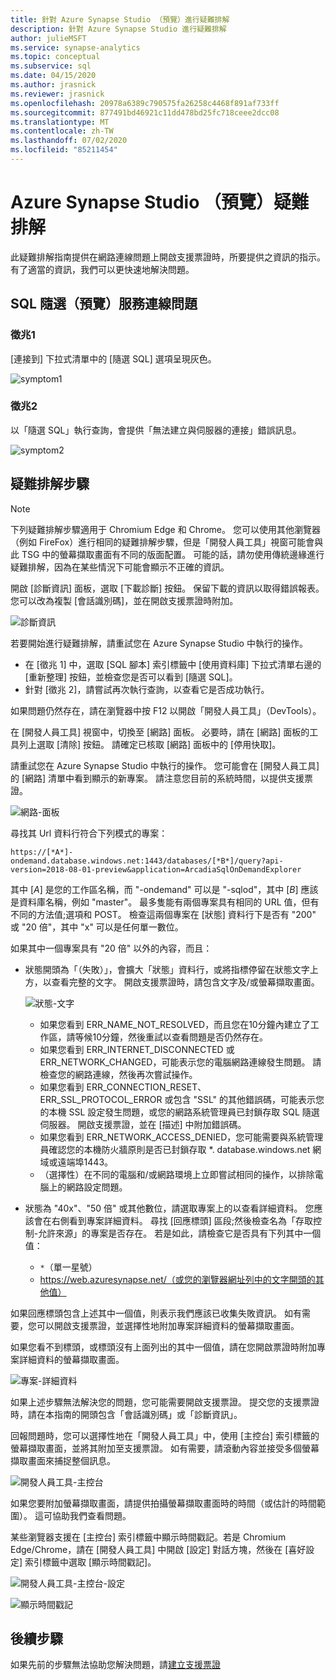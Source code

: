 ```yaml
---
title: 針對 Azure Synapse Studio （預覽）進行疑難排解
description: 針對 Azure Synapse Studio 進行疑難排解
author: julieMSFT
ms.service: synapse-analytics
ms.topic: conceptual
ms.subservice: sql
ms.date: 04/15/2020
ms.author: jrasnick
ms.reviewer: jrasnick
ms.openlocfilehash: 20978a6389c790575fa26258c4468f891af733ff
ms.sourcegitcommit: 877491bd46921c11dd478bd25fc718ceee2dcc08
ms.translationtype: MT
ms.contentlocale: zh-TW
ms.lasthandoff: 07/02/2020
ms.locfileid: "85211454"
---
```

# <a name="azure-synapse-studio-preview-troubleshooting"></a>Azure Synapse Studio （預覽）疑難排解

此疑難排解指南提供在網路連線問題上開啟支援票證時，所要提供之資訊的指示。 有了適當的資訊，我們可以更快速地解決問題。

## <a name="sql-on-demand-preview-service-connectivity-issue"></a>SQL 隨選（預覽）服務連線問題

### <a name="symptom-1"></a>徵兆1

[連接到] 下拉式清單中的 [隨選 SQL] 選項呈現灰色。

![symptom1](media/troubleshooting-synapse-studio/symptom1v2.png)

### <a name="symptom-2"></a>徵兆2

以「隨選 SQL」執行查詢，會提供「無法建立與伺服器的連接」錯誤訊息。

![symptom2](media/troubleshooting-synapse-studio/symptom2.png)

## <a name="troubleshooting-steps"></a>疑難排解步驟

> [!NOTE] 
>    下列疑難排解步驟適用于 Chromium Edge 和 Chrome。 您可以使用其他瀏覽器（例如 FireFox）進行相同的疑難排解步驟，但是「開發人員工具」視窗可能會與此 TSG 中的螢幕擷取畫面有不同的版面配置。 可能的話，請勿使用傳統邊緣進行疑難排解，因為在某些情況下可能會顯示不正確的資訊。

開啟 [診斷資訊] 面板，選取 [下載診斷] 按鈕。 保留下載的資訊以取得錯誤報表。 您可以改為複製 [會話識別碼]，並在開啟支援票證時附加。

![診斷資訊](media/troubleshooting-synapse-studio/diagnostic-info-download.png)

若要開始進行疑難排解，請重試您在 Azure Synapse Studio 中執行的操作。

- 在 [徵兆 1] 中，選取 [SQL 腳本] 索引標籤中 [使用資料庫] 下拉式清單右邊的 [重新整理] 按鈕，並檢查您是否可以看到 [隨選 SQL]。
- 針對 [徵兆 2]，請嘗試再次執行查詢，以查看它是否成功執行。

如果問題仍然存在，請在瀏覽器中按 F12 以開啟「開發人員工具」（DevTools）。

在 [開發人員工具] 視窗中，切換至 [網路] 面板。 必要時，請在 [網路] 面板的工具列上選取 [清除] 按鈕。
請確定已核取 [網路] 面板中的 [停用快取]。

請重試您在 Azure Synapse Studio 中執行的操作。 您可能會在 [開發人員工具] 的 [網路] 清單中看到顯示的新專案。 請注意您目前的系統時間，以提供支援票證。

![網路-面板](media/troubleshooting-synapse-studio/network-panel.png)

尋找其 Url 資料行符合下列模式的專案：

`https://[*A*]-ondemand.database.windows.net:1443/databases/[*B*]/query?api-version=2018-08-01-preview&application=ArcadiaSqlOnDemandExplorer`

其中 [*A*] 是您的工作區名稱，而 "-ondemand" 可以是 "-sqlod"，其中 [*B*] 應該是資料庫名稱，例如 "master"。 最多隻能有兩個專案具有相同的 URL 值，但有不同的方法值;選項和 POST。 檢查這兩個專案在 [狀態] 資料行下是否有 "200" 或 "20 倍"，其中 "x" 可以是任何單一數位。

如果其中一個專案具有 "20 倍" 以外的內容，而且：

- 狀態開頭為「（失敗）」，會擴大「狀態」資料行，或將指標停留在狀態文字上方，以查看完整的文字。 開啟支援票證時，請包含文字及/或螢幕擷取畫面。

    ![狀態-文字](media/troubleshooting-synapse-studio/status-text.png)

    - 如果您看到 ERR_NAME_NOT_RESOLVED，而且您在10分鐘內建立了工作區，請等候10分鐘，然後重試以查看問題是否仍然存在。
    - 如果您看到 ERR_INTERNET_DISCONNECTED 或 ERR_NETWORK_CHANGED，可能表示您的電腦網路連線發生問題。 請檢查您的網路連線，然後再次嘗試操作。
    - 如果您看到 ERR_CONNECTION_RESET、ERR_SSL_PROTOCOL_ERROR 或包含 "SSL" 的其他錯誤碼，可能表示您的本機 SSL 設定發生問題，或您的網路系統管理員已封鎖存取 SQL 隨選伺服器。 開啟支援票證，並在 [描述] 中附加錯誤碼。
    - 如果您看到 ERR_NETWORK_ACCESS_DENIED，您可能需要與系統管理員確認您的本機防火牆原則是否已封鎖存取 *. database.windows.net 網域或遠端埠1443。
    - （選擇性）在不同的電腦和/或網路環境上立即嘗試相同的操作，以排除電腦上的網路設定問題。

- 狀態為 "40x"、"50 倍" 或其他數位，請選取專案上的以查看詳細資料。 您應該會在右側看到專案詳細資料。 尋找 [回應標頭] 區段;然後檢查名為「存取控制-允許來源」的專案是否存在。 若是如此，請檢查它是否具有下列其中一個值：

    - `*`（單一星號）
    - https://web.azuresynapse.net/（或您的瀏覽器網址列中的文字開頭的其他值）

如果回應標頭包含上述其中一個值，則表示我們應該已收集失敗資訊。 如有需要，您可以開啟支援票證，並選擇性地附加專案詳細資料的螢幕擷取畫面。

如果您看不到標頭，或標頭沒有上面列出的其中一個值，請在您開啟票證時附加專案詳細資料的螢幕擷取畫面。

![專案-詳細資料](media/troubleshooting-synapse-studio/item-details.png)

如果上述步驟無法解決您的問題，您可能需要開啟支援票證。 提交您的支援票證時，請在本指南的開頭包含「會話識別碼」或「診斷資訊」。

回報問題時，您可以選擇性地在「開發人員工具」中，使用 [主控台] 索引標籤的螢幕擷取畫面，並將其附加至支援票證。 如有需要，請滾動內容並接受多個螢幕擷取畫面來捕捉整個訊息。

![開發人員工具-主控台](media/troubleshooting-synapse-studio/developer-tool-console.png)

如果您要附加螢幕擷取畫面，請提供拍攝螢幕擷取畫面時的時間（或估計的時間範圍）。 這可協助我們查看問題。

某些瀏覽器支援在 [主控台] 索引標籤中顯示時間戳記。若是 Chromium Edge/Chrome，請在 [開發人員工具] 中開啟 [設定] 對話方塊，然後在 [喜好設定] 索引標籤中選取 [顯示時間戳記]。

![開發人員工具-主控台-設定](media/troubleshooting-synapse-studio/developer-tool-console-settings.png)

![顯示時間戳記](media/troubleshooting-synapse-studio/show-time-stamp.png)

## <a name="next-steps"></a>後續步驟
如果先前的步驟無法協助您解決問題，請[建立支援票證](../../sql-data-warehouse/sql-data-warehouse-get-started-create-support-ticket.md?toc=/azure/synapse-analytics/toc.json&bc=/azure/synapse-analytics/breadcrumb/toc.json)
